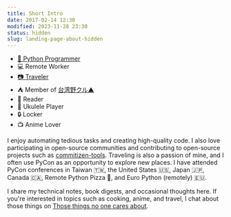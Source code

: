 ```yaml
---
title: Short Intro
date: 2017-02-14 12:30
modified: 2023-11-28 23:30
status: hidden
slug: landing-page-about-hidden
---
```


* [🐍 Python Programmer](https://pycon-note.wei-lee.me/)
* 💻 Remote Worker
* [📷 Traveler](https://travlog.wei-lee.me/)
* ⛺ Member of [台湾野クル▲](https://twitter.com/Taiwannokuru)
* 📖 Reader
* 🎵 Ukulele Player
* 🔒 Locker
* 📺 Anime Lover

I enjoy automating tedious tasks and creating high-quality code. I also love participating in open-source communities and contributing to open-source projects such as [commitizen-tools](https://github.com/commitizen-tools). Traveling is also a passion of mine, and I often use PyCon as an opportunity to explore new places. I have attended PyCon conferences in Taiwan 🇹🇼, the United States 🇺🇸, Japan 🇯🇵, Canada 🇨🇦, Remote Python Pizza 🍕, and Euro Python (remotely) 🇪🇺.

I share my technical notes, book digests, and occasional thoughts here. If you're interested in topics such as cooking, anime, and travel, I chat about those things on [Those things no one cares about](https://travlog.wei-lee.me/).
